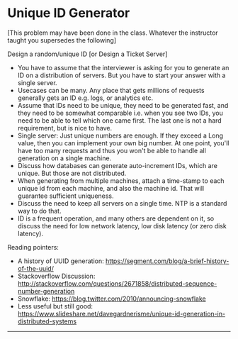 # Unique ID Generator

[This problem may have been done in the class. Whatever the instructor taught you supersedes the following]

Design a random/unique ID [or Design a Ticket Server]

- You have to assume that the interviewer is asking for you to generate an ID on a distribution of servers. But you have to start your answer with a single server. 
- Usecases can be many. Any place that gets millions of requests generally gets an ID e.g. logs, or analytics etc.
- Assume that IDs need to be unique, they need to be generated fast, and they need to be somewhat comparable i.e. when you see two IDs, you need to be able to tell which one came first. The last one is not a hard requirement, but is nice to have.
- Single server: Just unique numbers are enough. If they exceed a Long value, then you can implement your own big number. At one point, you'll have too many requests and thus you won't be able to handle all generation on a single machine.
- Discuss how databases can generate auto-increment IDs, which are unique. But those are not distributed.
- When generating from multiple machines, attach a time-stamp to each unique id from each machine, and also the machine id. That will guarantee sufficient uniqueness.
- Discuss the need to keep all servers on a single time. NTP is a standard way to do that.
- ID is a frequent operation, and many others are dependent on it, so discuss the need for low network latency, low disk latency (or zero disk latency). 

Reading pointers:

- A history of UUID generation: https://segment.com/blog/a-brief-history-of-the-uuid/
- Stackoverflow Discussion: http://stackoverflow.com/questions/2671858/distributed-sequence-number-generation
- Snowflake: https://blog.twitter.com/2010/announcing-snowflake
- Less useful but still good: https://www.slideshare.net/davegardnerisme/unique-id-generation-in-distributed-systems 

---

